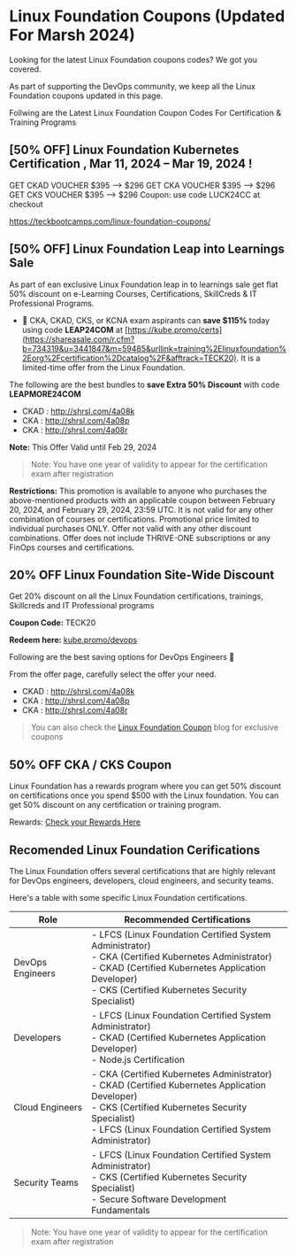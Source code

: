 # Linux Foundation Coupons (Updated For Marsh 2024)

Looking for the latest Linux Foundation coupons codes? We got you covered.

As part of supporting the DevOps community, we keep all the Linux Foundation coupons updated in this page.

Follwing are the Latest Linux Foundation Coupon Codes  For Certification &amp; Training Programs

## [50% OFF] Linux Foundation Kubernetes Certification  , Mar 11, 2024 – Mar 19, 2024 !

GET CKAD VOUCHER $395 --> $296
GET CKA VOUCHER $395 --> $296
GET CKS VOUCHER $395 --> $296
Coupon: use code LUCK24CC at checkout

https://teckbootcamps.com/linux-foundation-coupons/

## [50% OFF] Linux Foundation Leap into Learnings Sale

As part of ean exclusive Linux Foundation leap in to learnings sale get flat 50% discount on e-Learning Courses, Certifications, SkillCreds & IT Professional Programs.

- 🚀  CKA, CKAD, CKS, or KCNA exam aspirants can **save $115%** today using code **LEAP24COM** at [https://kube.promo/certs](https://shareasale.com/r.cfm?b=734319&u=3441847&m=59485&urllink=training%2Elinuxfoundation%2Eorg%2Fcertification%2Dcatalog%2F&afftrack=TECK20). It is a limited-time offer from the Linux Foundation.

The following are the best bundles to **save Extra 50% Discount** with code **LEAPMORE24COM**

- CKAD : http://shrsl.com/4a08k
- CKA :  http://shrsl.com/4a08p
- CKA : http://shrsl.com/4a08r

**Note:** This Offer Valid until Feb 29, 2024  

>Note: You have one year of validity to appear for the certification exam after registration

**Restrictions:** This promotion is available to anyone who purchases the above-mentioned products with an applicable coupon between February 20, 2024, and February 29, 2024, 23:59 UTC. It is not valid for any other combination of courses or certifications. Promotional price limited to individual purchases ONLY. Offer not valid with any other discount combinations. Offer does not include THRIVE-ONE subscriptions or any FinOps courses and certifications.


## 20% OFF Linux Foundation Site-Wide Discount

Get 20% discount on all the Linux Foundation certifications, trainings, Skillcreds and IT Professional programs

**Coupon Code:** TECK20 

**Redeem here:** [kube.promo/devops](https://shareasale.com/r.cfm?b=734319&u=3441847&m=59485&urllink=training%2Elinuxfoundation%2Eorg%2Fcertification%2Dcatalog%2F&afftrack=TECK20)

Following are the best saving options for DevOps Engineers 🚀

From the offer page, carefully select the offer your need.

- CKAD : http://shrsl.com/4a08k
- CKA :  http://shrsl.com/4a08p
- CKA : http://shrsl.com/4a08r


> You can also check the [Linux Foundation Coupon](https://teckbootcamps.com/linux-foundation-coupons/) blog for exclusive coupons

## 50% OFF CKA / CKS  Coupon

Linux Foundation has a rewards program where you can get 50% discount on certifications once you spend $500 with the Linux foundation. You can get 50% discount on any certification or training program.

Rewards: [Check your Rewards Here](https://openprofile.dev/myrewards/coupons)

## Recomended Linux Foundation Cerifications

The Linux Foundation offers several certifications that are highly relevant for DevOps engineers, developers, cloud engineers, and security teams. 

Here's a table with some specific Linux Foundation certifications.

| Role               | Recommended Certifications                                                         |
|--------------------|-------------------------------------------------------------------------------------|
| DevOps Engineers   | - LFCS (Linux Foundation Certified System Administrator) <br> - CKA (Certified Kubernetes Administrator) <br> - CKAD (Certified Kubernetes Application Developer) <br> - CKS (Certified Kubernetes Security Specialist) |
| Developers         | - LFCS (Linux Foundation Certified System Administrator) <br> - CKAD (Certified Kubernetes Application Developer) <br> - Node.js Certification |
| Cloud Engineers    | - CKA (Certified Kubernetes Administrator) <br> - CKAD (Certified Kubernetes Application Developer) <br> - CKS (Certified Kubernetes Security Specialist) <br> - LFCS (Linux Foundation Certified System Administrator) |
| Security Teams     | - LFCS (Linux Foundation Certified System Administrator) <br> - CKS (Certified Kubernetes Security Specialist) <br> - Secure Software Development Fundamentals |


>Note: You have one year of validity to appear for the certification exam after registration


   
